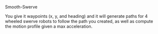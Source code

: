 Smooth-Swerve

You give it waypoints (x, y, and heading) and it will generate paths for 4 wheeled swerve robots
to follow the path you created, as well as compute the motion profile given a max acceleration.
